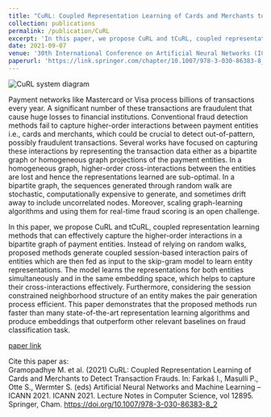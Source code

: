 ```yaml
---
title: "CuRL: Coupled Representation Learning of Cards and Merchants to Detect Transaction Frauds"
collection: publications
permalink: /publication/CuRL
excerpt: 'In this paper, we propose CuRL and tCuRL, coupled representation learning methods that can effectively capture the higher-order interactions in a bipartite graph of payment entities to detect transaction fraud.'
date: 2021-09-07
venue: '30th International Conference on Artificial Neural Networks (ICANN)'
paperurl: 'https://link.springer.com/chapter/10.1007/978-3-030-86383-8_2'
---
```


<div class="card">
  <img src="https://user-images.githubusercontent.com/24911348/195767144-15cb4b40-5808-4739-9d87-657bdf465190.png" alt="CuRL system diagram"/>
</div>

Payment networks like Mastercard or Visa process billions of transactions every year. A significant number of these transactions are fraudulent that cause huge losses to financial institutions. Conventional fraud detection methods fail to capture higher-order interactions between payment entities i.e., cards and merchants, which could be crucial to detect out-of-pattern, possibly fraudulent transactions. Several works have focused on capturing these interactions by representing the transaction data either as a bipartite graph or homogeneous graph projections of the payment entities. In a homogeneous graph, higher-order cross-interactions between the entities are lost and hence the representations learned are sub-optimal. In a bipartite graph, the sequences generated through random walk are stochastic, computationally expensive to generate, and sometimes drift away to include uncorrelated nodes. Moreover, scaling graph-learning algorithms and using them for real-time fraud scoring is an open challenge.

In this paper, we propose CuRL and tCuRL, coupled representation learning methods that can effectively capture the higher-order interactions in a bipartite graph of payment entities. Instead of relying on random walks, proposed methods generate coupled session-based interaction pairs of entities which are then fed as input to the skip-gram model to learn entity representations. The model learns the representations for both entities simultaneously and in the same embedding space, which helps to capture their cross-interactions effectively. Furthermore, considering the session constrained neighborhood structure of an entity makes the pair generation process efficient. This paper demonstrates that the proposed methods run faster than many state-of-the-art representation learning algorithms and produce embeddings that outperform other relevant baselines on fraud classification task.

[paper link](https://link.springer.com/chapter/10.1007/978-3-030-86383-8_2)

Cite this paper as: \
Gramopadhye M. et al. (2021) CuRL: Coupled Representation Learning of Cards and Merchants to Detect Transaction Frauds. In: Farkaš I., Masulli P., Otte S., Wermter S. (eds) Artificial Neural Networks and Machine Learning – ICANN 2021. ICANN 2021. Lecture Notes in Computer Science, vol 12895. Springer, Cham. https://doi.org/10.1007/978-3-030-86383-8_2
